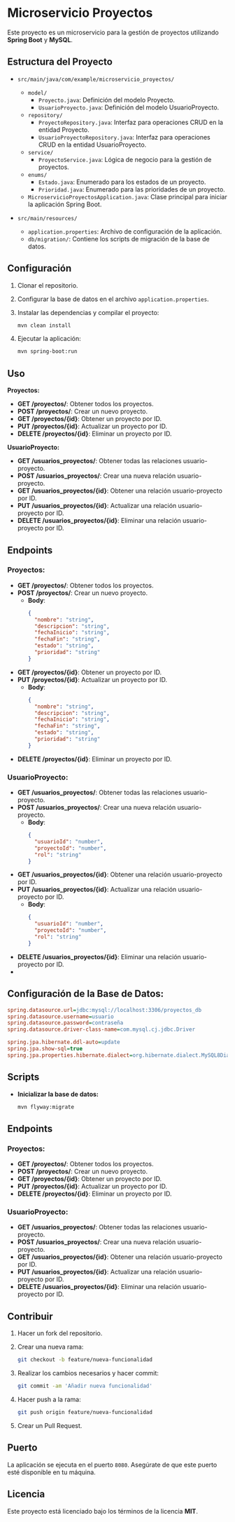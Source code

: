 # Microservicio Proyectos

Este proyecto es un microservicio para la gestión de proyectos utilizando **Spring Boot** y **MySQL**.

## Estructura del Proyecto

- `src/main/java/com/example/microservicio_proyectos/`
  - `model/`
    - `Proyecto.java`: Definición del modelo Proyecto.
    - `UsuarioProyecto.java`: Definición del modelo UsuarioProyecto.
  - `repository/`
    - `ProyectoRepository.java`: Interfaz para operaciones CRUD en la entidad Proyecto.
    - `UsuarioProyectoRepository.java`: Interfaz para operaciones CRUD en la entidad UsuarioProyecto.
  - `service/`
    - `ProyectoService.java`: Lógica de negocio para la gestión de proyectos.
  - `enums/`
    - `Estado.java`: Enumerado para los estados de un proyecto.
    - `Prioridad.java`: Enumerado para las prioridades de un proyecto.
  - `MicroservicioProyectosApplication.java`: Clase principal para iniciar la aplicación Spring Boot.

- `src/main/resources/`
  - `application.properties`: Archivo de configuración de la aplicación.
  - `db/migration/`: Contiene los scripts de migración de la base de datos.

## Configuración

1. Clonar el repositorio.
2. Configurar la base de datos en el archivo `application.properties`.
3. Instalar las dependencias y compilar el proyecto:

   ```bash
   mvn clean install
   ```

4. Ejecutar la aplicación:

   ```bash
   mvn spring-boot:run
   ```

## Uso

**Proyectos:**
- **GET /proyectos/**: Obtener todos los proyectos.
- **POST /proyectos/**: Crear un nuevo proyecto.
- **GET /proyectos/{id}**: Obtener un proyecto por ID.
- **PUT /proyectos/{id}**: Actualizar un proyecto por ID.
- **DELETE /proyectos/{id}**: Eliminar un proyecto por ID.

**UsuarioProyecto:**
- **GET /usuarios_proyectos/**: Obtener todas las relaciones usuario-proyecto.
- **POST /usuarios_proyectos/**: Crear una nueva relación usuario-proyecto.
- **GET /usuarios_proyectos/{id}**: Obtener una relación usuario-proyecto por ID.
- **PUT /usuarios_proyectos/{id}**: Actualizar una relación usuario-proyecto por ID.
- **DELETE /usuarios_proyectos/{id}**: Eliminar una relación usuario-proyecto por ID.

## Endpoints

### Proyectos:
- **GET /proyectos/**: Obtener todos los proyectos.
- **POST /proyectos/**: Crear un nuevo proyecto.
    - **Body**:
      ```json
      {
        "nombre": "string",
        "descripcion": "string",
        "fechaInicio": "string",
        "fechaFin": "string",
        "estado": "string",
        "prioridad": "string"
      }
      ```
- **GET /proyectos/{id}**: Obtener un proyecto por ID.
- **PUT /proyectos/{id}**: Actualizar un proyecto por ID.
    - **Body**:
      ```json
      {
        "nombre": "string",
        "descripcion": "string",
        "fechaInicio": "string",
        "fechaFin": "string",
        "estado": "string",
        "prioridad": "string"
      }
      ```
- **DELETE /proyectos/{id}**: Eliminar un proyecto por ID.

### UsuarioProyecto:
- **GET /usuarios_proyectos/**: Obtener todas las relaciones usuario-proyecto.
- **POST /usuarios_proyectos/**: Crear una nueva relación usuario-proyecto.
    - **Body**:
      ```json
      {
        "usuarioId": "number",
        "proyectoId": "number",
        "rol": "string"
      }
      ```
- **GET /usuarios_proyectos/{id}**: Obtener una relación usuario-proyecto por ID.
- **PUT /usuarios_proyectos/{id}**: Actualizar una relación usuario-proyecto por ID.
    - **Body**:
      ```json
      {
        "usuarioId": "number",
        "proyectoId": "number",
        "rol": "string"
      }
      ```
- **DELETE /usuarios_proyectos/{id}**: Eliminar una relación usuario-proyecto por ID.
- 
## Configuración de la Base de Datos:

```ini
spring.datasource.url=jdbc:mysql://localhost:3306/proyectos_db
spring.datasource.username=usuario
spring.datasource.password=contraseña
spring.datasource.driver-class-name=com.mysql.cj.jdbc.Driver

spring.jpa.hibernate.ddl-auto=update
spring.jpa.show-sql=true
spring.jpa.properties.hibernate.dialect=org.hibernate.dialect.MySQL8Dialect
```

## Scripts

- **Inicializar la base de datos:**

  ```bash
  mvn flyway:migrate
  ```

## Endpoints

### Proyectos:
- **GET /proyectos/**: Obtener todos los proyectos.
- **POST /proyectos/**: Crear un nuevo proyecto.
- **GET /proyectos/{id}**: Obtener un proyecto por ID.
- **PUT /proyectos/{id}**: Actualizar un proyecto por ID.
- **DELETE /proyectos/{id}**: Eliminar un proyecto por ID.

### UsuarioProyecto:
- **GET /usuarios_proyectos/**: Obtener todas las relaciones usuario-proyecto.
- **POST /usuarios_proyectos/**: Crear una nueva relación usuario-proyecto.
- **GET /usuarios_proyectos/{id}**: Obtener una relación usuario-proyecto por ID.
- **PUT /usuarios_proyectos/{id}**: Actualizar una relación usuario-proyecto por ID.
- **DELETE /usuarios_proyectos/{id}**: Eliminar una relación usuario-proyecto por ID.

## Contribuir

1. Hacer un fork del repositorio.
2. Crear una nueva rama:

   ```bash
   git checkout -b feature/nueva-funcionalidad
   ```

3. Realizar los cambios necesarios y hacer commit:

   ```bash
   git commit -am 'Añadir nueva funcionalidad'
   ```

4. Hacer push a la rama:

   ```bash
   git push origin feature/nueva-funcionalidad
   ```

5. Crear un Pull Request.

## Puerto
La aplicación se ejecuta en el puerto `8080`. Asegúrate de que este puerto esté disponible en tu máquina.

## Licencia

Este proyecto está licenciado bajo los términos de la licencia **MIT**.
